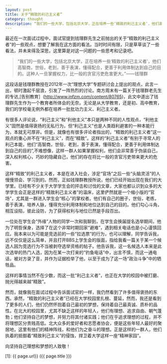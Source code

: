 ```yaml
---
layout: post
title: 关于“精致的利己主义者”
category: thought
description: “我们的一些大学，包括北京大学，正在培养一些‘精致的利己主义者’，他们高智商，世俗，老到，善于表演，懂得配合，更善于利用体制达到自己的目的。这种人一旦掌握权力，比一般的贪官污吏危害更大。”——钱理群
---
```


最近在一次面试过程中，面试官提到钱理群先生之前抛出的关于“精致的利己主义者”的一些观点，想要了解我在这方面的看法。当时时间有限，只是草草谈了一些看法，并未来得及深思，这里算是对这一问题的一些思考和记录吧。

> “我们的一些大学，包括北京大学，正在培养一些‘精致的利己主义者’，他们高智商，世俗，老到，善于表演，懂得配合，更善于利用体制达到自己的目的。这种人一旦掌握权力，比一般的贪官污吏危害更大。”——钱理群

这段话是钱理群教授在2012年一次“理想大学”专题研讨会上提出的观点，此言一出，顿时激起千层浪，引发了一阵热烈的讨论。南方周末有一篇关于钱理群老先生的专访,[告别教育］(http://www.infzm.com/content/80765)，此文中道出了钱理群先生作为一个教育者所体会的无奈。无论是从大学教育，还是初、高中教育，我们的学校毫无例外都在培养一批批功力主义、利己主义者。

有很多人评论说，“利己主义”和“利他主义”本只是两种不同的人性观点，“利他主义”固然是值得褒扬的无私行为，但“利己主义”也是人类趋利避害的一种本能行为，本就无可厚非。但是，就像也有很多评论者指出的，“精致的利己主义者”这一观点的重心并不在“利己主义”，而在“精致”。这样的“利己主义者”有别于寻常人的利己本能，他们“高智商，世俗，老到，善于表演，懂得配合，更善于利用体制达到自己的目的”,不难想像，这样一群人如果掌握权利，他们会非常善于伪装自己，深入权利核心，巧妙的隐藏自己，他们的存在将比一般的贪官污吏带来更大的危害。

这样“精致”的利己主义者，本是在进入社会，涉足“官场”之后一些“头脑灵活”的人慢慢领会、学习到的。然而，正如钱理群教授所说，他们已经开始出现在我们的大学里。已经有不少关于大学学生会的抨击和讨伐的文章，大家也都认识到众多的大学学生会正是这样的“精致利己主义者”的温床，这里俨然就是一个缩小版的“官场”，尤其是一群进入学生会“核心”的掌权者。他们有自己的圈子，世俗，老练，善于表演，培养人脉，懂得充分利用体制和地位达到自己的目的。他们勾心斗角，相互设陷，彼此设防，为了获得权利与地位已然是手段百出。

一位处在学生会“外缘”人物的同学一次和我聊到，在学生会换届提名选举期间，他为了明哲保身，选择了在这个非常时期回家“避难”，遇到相关电话也是小心谨慎回应。我本来以为可能是竞选前的一些“拉选票”的行为，也可以理解，同学告诉我，远不仅仅是这么简单，并且打开BBS上学生会的版面，指给我看一篇关于某一个候选人因为竞选行为不当被剥夺选举资格的帖子。他告诉我，这一名候选人本来是此次选举的热门人选，因为在某一次打来的“钓鱼电话”中，出言不慎，而这一通电话，被对方录了音，并作为证据检举了他，以至于成为了这一场“政治斗争”中的牺牲品。

这样的事情当然不在少数，而这一批“利己主义者”，也正在大学的校园中被打磨、抛光得越来越“精致”。

然而，就像我在面试过程中告诉面试官的一样，我仍然看到了许多值得褒扬的东西。承然，“精致的利己主义者”已经在大学校园里扎根、蔓延，然而，我还是看到了更多的人们，他们仍然怀抱着自己最初的梦想，保持着自己最真诚、质朴的品性。在北大的校园里，尤其不缺乏这样的年轻人，他们有理想、追求自由、朝气蓬勃；他们坚持自己的梦想，并努力将其付诸实践；他们在乎追求理想的过程，并不将理想区分贵贱高低。北大众多的爱好者和志愿者协会，便是这些年轻人最好的聚居地，这里有他们的精神阵线，和他们为之奋斗的理想。正是这样的一群人，他们执着的抵御着“精致利己主义”的侵蚀，捍卫着大学这样一座“精神家园”。

向坚持自己理想和梦想的人致敬！


[SilentVally]:    http://silentvally.github.io  "SilentVally"
[1]:    {{ page.url}}  ({{ page.title }})
